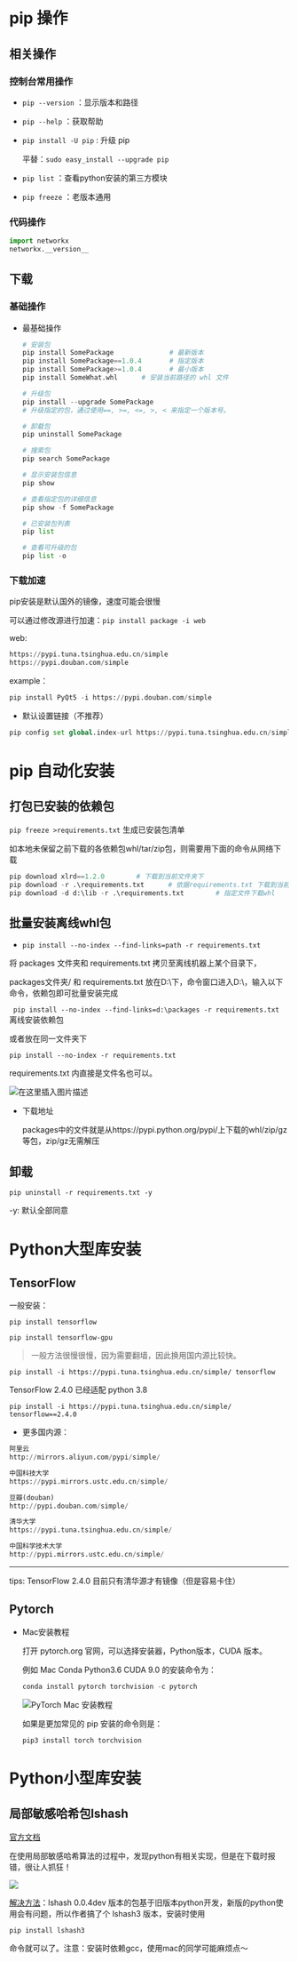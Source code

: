 # pip 操作

## 相关操作

### 控制台常用操作

- `pip --version` ：显示版本和路径

- `pip --help` ：获取帮助

- `pip install -U pip` : 升级 pip

  平替：`sudo easy_install --upgrade pip`

- `pip list` ：查看python安装的第三方模块

- `pip freeze` ：老版本通用

### 代码操作

```python
import networkx 
networkx.__version__
```

## 下载

### 基础操作

- 最基础操作

  ```python
  # 安装包
  pip install SomePackage              # 最新版本
  pip install SomePackage==1.0.4       # 指定版本
  pip install SomePackage>=1.0.4       # 最小版本
  pip install SomeWhat.whl		# 安装当前路径的 whl 文件
  
  # 升级包
  pip install --upgrade SomePackage
  # 升级指定的包，通过使用==, >=, <=, >, < 来指定一个版本号。
  
  # 卸载包
  pip uninstall SomePackage
  
  # 搜索包
  pip search SomePackage
  
  # 显示安装包信息
  pip show 
  
  # 查看指定包的详细信息
  pip show -f SomePackage
  
  # 已安装包列表
  pip list
  
  # 查看可升级的包
  pip list -o
  ```
  

### 下载加速

pip安装是默认国外的镜像，速度可能会很慢

可以通过修改源进行加速：`pip install package -i web`

web:

```python
https://pypi.tuna.tsinghua.edu.cn/simple 
https://pypi.douban.com/simple
```

example：

```python
pip install PyQt5 -i https://pypi.douban.com/simple
```

- 默认设置链接（不推荐）

```python
pip config set global.index-url https://pypi.tuna.tsinghua.edu.cn/simple
```

# pip 自动化安装

## 打包已安装的依赖包

`pip freeze >requirements.txt`  生成已安装包清单

如本地未保留之前下载的各依赖包whl/tar/zip包，则需要用下面的命令从网络下载

```python
pip download xlrd==1.2.0		# 下载到当前文件夹下
pip download -r .\requirements.txt		# 依据requirements.txt 下载到当前文件夹下
pip download -d d:\lib -r .\requirements.txt		# 指定文件下载whl
```

## 批量安装离线whl包

- `pip install --no-index --find-links=path -r requirements.txt`

将 packages 文件夹和 requirements.txt 拷贝至离线机器上某个目录下，

 packages文件夹/ 和 requirements.txt 放在D:\下，命令窗口进入D:\，输入以下命令，依赖包即可批量安装完成

` pip install --no-index --find-links=d:\packages -r requirements.txt`   离线安装依赖包

或者放在同一文件夹下

`pip install --no-index -r requirements.txt`

requirements.txt 内直接是文件名也可以。

![在这里插入图片描述](https://img-blog.csdnimg.cn/20200903170105976.png?x-oss-process=image/watermark,type_ZmFuZ3poZW5naGVpdGk,shadow_10,text_aHR0cHM6Ly9ibG9nLmNzZG4ubmV0L3FxXzM0NjI0MzE1,size_16,color_FFFFFF,t_70#pic_center)

- 下载地址

  packages中的文件就是从https://pypi.python.org/pypi/上下载的whl/zip/gz等包，zip/gz无需解压

## 卸载

`pip uninstall -r requirements.txt -y` 

-y: 默认全部同意

# Python大型库安装

## TensorFlow

一般安装：

`pip install tensorflow`

`pip install tensorflow-gpu`

> 一般方法很慢很慢，因为需要翻墙，因此换用国内源比较快。

`pip install -i https://pypi.tuna.tsinghua.edu.cn/simple/ tensorflow `

TensorFlow 2.4.0 已经适配 python 3.8 

`pip install -i https://pypi.tuna.tsinghua.edu.cn/simple/ tensorflow==2.4.0`

- 更多国内源：

```python
阿里云 
http://mirrors.aliyun.com/pypi/simple/

中国科技大学 
https://pypi.mirrors.ustc.edu.cn/simple/

豆瓣(douban) 
http://pypi.douban.com/simple/

清华大学 
https://pypi.tuna.tsinghua.edu.cn/simple/

中国科学技术大学 
http://pypi.mirrors.ustc.edu.cn/simple/
```

---

tips: TensorFlow 2.4.0 目前只有清华源才有镜像（但是容易卡住）

## Pytorch

- Mac安装教程

  打开 pytorch.org 官网，可以选择安装器，Python版本，CUDA 版本。

  例如 Mac Conda Python3.6 CUDA 9.0 的安装命令为：

  ```python
  conda install pytorch torchvision -c pytorch
  ```

  ![PyTorch  Mac 安装教程](http://pytorchchina.com/wp-content/uploads/2018/12/WechatIMG1313.jpeg)

  如果是更加常见的 pip 安装的命令则是：

  ```
  pip3 install torch torchvision
  ```

# Python小型库安装

## 局部敏感哈希包lshash

[官方文档](https://github.com/kayzhu/LSHash)

 在使用局部敏感哈希算法的过程中，发现python有相关实现，但是在下载时报错，很让人抓狂！ 

![](https://img2018.cnblogs.com/blog/1459610/201810/1459610-20181025180207960-1587585797.png)

[解决方法](https://github.com/kayzhu/LSHash/pull/18)：lshash 0.0.4dev 版本的包基于旧版本python开发，新版的python使用会有问题，所以作者搞了个 lshash3 版本，安装时使用

```python
pip install lshash3
```

 命令就可以了。注意：安装时依赖gcc，使用mac的同学可能麻烦点～ 